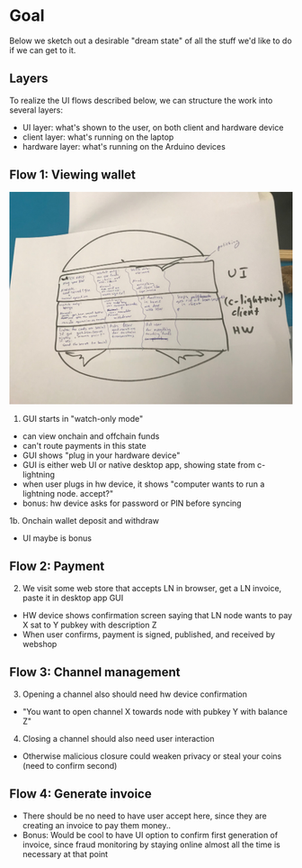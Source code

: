 # Goal

Below we sketch out a desirable "dream state" of all the stuff we'd like
to do if we can get to it.

## Layers

To realize the UI flows described below, we can structure the work into several
layers:

- UI layer: what's shown to the user, on both client and hardware device
- client layer: what's running on the laptop
- hardware layer: what's running on the Arduino devices

## Flow 1: Viewing wallet

![Watch-only flow](watchonly.jpg)

1. GUI starts in "watch-only mode"
  - can view onchain and offchain funds
  - can't route payments in this state
  - GUI shows "plug in your hardware device"
  - GUI is either web UI or native desktop app, showing state from c-lightning
  - when user plugs in hw device, it shows "computer wants to run a lightning node. accept?"
  - bonus: hw device asks for password or PIN before syncing

1b. Onchain wallet deposit and withdraw
  - UI maybe is bonus

## Flow 2: Payment

2. We visit some web store that accepts LN in browser, get a LN invoice, paste it in desktop app GUI
  - HW device shows confirmation screen saying that LN node wants to pay X sat to Y pubkey with description Z
  - When user confirms, payment is signed, published, and received by webshop

## Flow 3: Channel management

3. Opening a channel also should need hw device confirmation
  - "You want to open channel X towards node with pubkey Y with balance Z"
4. Closing a channel should also need user interaction
  - Otherwise malicious closure could weaken privacy or steal your coins (need to confirm second)

## Flow 4: Generate invoice

- There should be no need to have user accept here, since they are creating an invoice to pay them money..
- Bonus: Would be cool to have UI option to confirm first generation of invoice, since fraud monitoring by staying online almost all the time is necessary at that point


